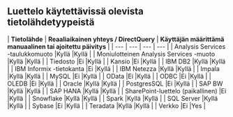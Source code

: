 ## <a name="list-of-available-data-source-types"></a>Luettelo käytettävissä olevista tietolähdetyypeistä

| **Tietolähde** | **Reaaliaikainen yhteys / DirectQuery** | **Käyttäjän määrittämä manuaalinen tai ajoitettu päivitys** |
| --- | --- | --- | --- |
| Analysis Services -taulukkomuoto |Kyllä |Kyllä |
| Moniulotteinen Analysis Services -muoto |Kyllä |Kyllä |
| Tiedosto |Ei |Kyllä |
| Kansio |Ei |Kyllä |
| IBM DB2 |Kyllä |Kyllä |
| IBM Informix -tietokanta |Ei |Kyllä |
| IBM Netezza |Kyllä |Kyllä |
| Impala |Kyllä |Kyllä |
| MySQL |Ei |Kyllä |
| OData |Ei |Kyllä |
| ODBC |Ei |Kyllä |
| OLEDB |Ei |Kyllä |
| Oracle |Kyllä |Kyllä |
| PostgresSQL |Ei |Kyllä |
| SAP BW |Kyllä |Kyllä |
| SAP HANA |Kyllä |Kyllä |
| SharePoint-luettelo (paikallinen) |Ei |Kyllä |
| Snowflake |Kyllä |Kyllä |
| Spark |Kyllä |Kyllä |
| SQL Server |Kyllä |Kyllä |
| Sybase |Ei |Kyllä |
| Teradata |Kyllä |Kyllä |
| Verkko |Ei |Yes |


